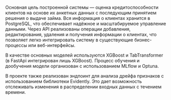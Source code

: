 Основная цель построенной системы — оценка кредитоспособности клиентов на основе их анкетных данных с последующим принятием решения о выдаче займа. Вся информация о клиентах хранится в PostgreSQL, что обеспечивает надёжное и масштабируемое управление данными. Через API реализованы операции добавления, редактирования, удаления и получения информации о клиентах, что позволяет легко интегрировать систему в существующие бизнес-процессы или веб-интерфейсы.

В качестве основных моделей используются XGBoost и TabTransformer (в FastApi интегрирован лишь XGBoost). Процесс обучения и дообучения модели организован с использованием MLflow и Optuna. 

В проекте также реализован эндпоинт для анализа дрейфа признаков с использованием библиотеки Evidently. Это дает возможность отслеживать изменения в распределении входных данных с течением времени. 
